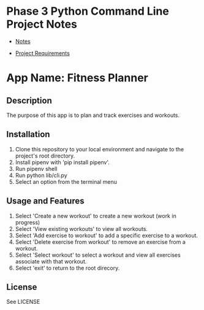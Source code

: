 # Phase 3 Python Command Line Project Notes 

- [Notes](notes/notes.md)


- [Project Requirements](https://my.learn.co/courses/653/pages/phase-3-project-cli?module_item_id=95439)


# App Name: Fitness Planner

## Description
The purpose of this app is to plan and track exercises and workouts. 

## Installation
1. Clone this repository to your local environment and navigate to the project's root directory. 
2. Install pipenv with 'pip install pipenv'.
3. Run pipenv shell
4. Run python lib/cli.py
5. Select an option from the terminal menu

## Usage and Features
1. Select 'Create a new workout' to create a new workout (work in progress)
2. Select 'View existing workouts' to view all workouts.
3. Select 'Add exercise to workout' to add a specific exercise to a workout.
4. Select 'Delete exercise from workout' to remove an exercise from a workout. 
5. Select 'Select workout' to select a workout and view all exercises associate with that workout. 
6. Select 'exit' to return to the root direcory. 

## License
See LICENSE








